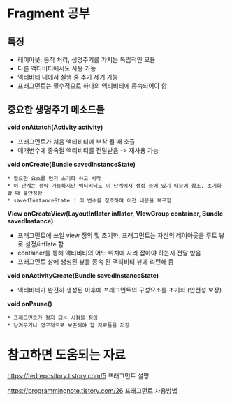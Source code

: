 # Fragment 공부



## 특징

* 레이아웃, 동작 처리, 생명주기를 가지는 독립적인 모듈
* 다른 액티비티에서도 사용 가능
* 액티비티 내에서 실행 중 추가 제거 가능
* 프래그먼트는 필수적으로 하나의 액티비티에 종속되어야 함



## 중요한 생명주기 메소드들

**void onAttatch(Activity activity)**

* 프래그먼트가 처음 액티비티에 부착 될 때 호출
* 매개변수에 종속될 액티비티를 전달받음 -> 재사용 가능



**void onCreate(Bundle savedInstanceState)**

	* 필요한 요소를 먼저 초기화 하고 시작
	* 이 단계는 생략 가능하지만 액티비티도 이 단계에서 생성 중에 있기 때문에 참조, 초기화 할 때 불안정함
	* savedInstanceState : 이 변수를 참조하여 이전 내용을 복구함



**View onCreateView(LayoutInflater inflater, VIewGroup container, Bundle savedInstance)**

 * 프래그먼트에 쓰일 view 정의 및 초기화, 프래그먼트는 자신의 레이아웃을 루트 뷰로 설정/inflate 함
 * container를 통해 액티비티의 어느 위치에 자리 잡아야 하는지 전달 받음
 * 프래그먼트 상에 생성된 뷰를 종속 된 액티비티 뷰에 리턴해 줌



**void onActivityCreate(Bundle savedInstanceState)**

 * 액티비티가 완전히 생성된 이후에 프래그먼트의 구성요소를 초기화 (안전성 보장)



**void onPause()**

	* 프래그먼트가 정지 되는 시점을 정의
	* 남겨두거나 영구적으로 보존해야 할 자료들을 저장



# 참고하면 도움되는 자료

https://tedrepository.tistory.com/5  프래그먼트 설명

https://programmingnote.tistory.com/26 프래그먼트 사용방법